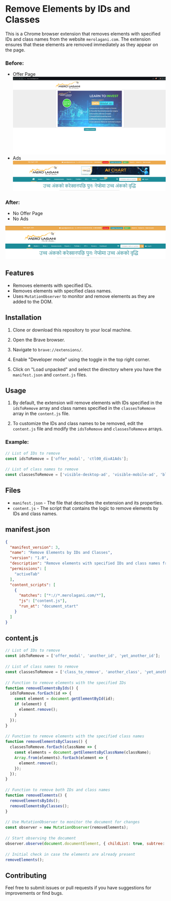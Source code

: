 # Remove Elements by IDs and Classes

This is a Chrome browser extension that removes elements with specified IDs and class names from the website `merolagani.com`. The extension ensures that these elements are removed immediately as they appear on the page.

### Before:
- Offer Page
![alt text](./img/image.png)
- Ads
![alt text](./img/image-1.png)

### After:

- No Offer Page
- No Ads

![alt text](./img/image-2.png)

## Features

- Removes elements with specified IDs.
- Removes elements with specified class names.
- Uses `MutationObserver` to monitor and remove elements as they are added to the DOM.

## Installation

1. Clone or download this repository to your local machine.

2. Open the Brave browser.

3. Navigate to `brave://extensions/`.

4. Enable "Developer mode" using the toggle in the top right corner.

5. Click on "Load unpacked" and select the directory where you have the `manifest.json` and `content.js` files.

## Usage

1. By default, the extension will remove elements with IDs specified in the `idsToRemove` array and class names specified in the `classesToRemove` array in the `content.js` file.

2. To customize the IDs and class names to be removed, edit the `content.js` file and modify the `idsToRemove` and `classesToRemove` arrays.

### Example:

```javascript
// List of IDs to remove
const idsToRemove = ['offer_modal', 'ctl00_divA1Ads'];

// List of class names to remove
const classesToRemove = ['visible-desktop-ad', 'visible-mobile-ad', 'blink label label-warning'];
```

## Files

- `manifest.json` - The file that describes the extension and its properties.
- `content.js` - The script that contains the logic to remove elements by IDs and class names.

## manifest.json

```json
{
  "manifest_version": 3,
  "name": "Remove Elements by IDs and Classes",
  "version": "1.0",
  "description": "Remove elements with specified IDs and class names from merolagani.com",
  "permissions": [
    "activeTab"
  ],
  "content_scripts": [
    {
      "matches": ["*://*.merolagani.com/*"],
      "js": ["content.js"],
      "run_at": "document_start"
    }
  ]
}
```

## content.js

```javascript
// List of IDs to remove
const idsToRemove = ['offer_modal', 'another_id', 'yet_another_id'];

// List of class names to remove
const classesToRemove = ['class_to_remove', 'another_class', 'yet_another_class'];

// Function to remove elements with the specified IDs
function removeElementsByIds() {
  idsToRemove.forEach(id => {
    const element = document.getElementById(id);
    if (element) {
      element.remove();
    }
  });
}

// Function to remove elements with the specified class names
function removeElementsByClasses() {
  classesToRemove.forEach(className => {
    const elements = document.getElementsByClassName(className);
    Array.from(elements).forEach(element => {
      element.remove();
    });
  });
}

// Function to remove both IDs and class names
function removeElements() {
  removeElementsByIds();
  removeElementsByClasses();
}

// Use MutationObserver to monitor the document for changes
const observer = new MutationObserver(removeElements);

// Start observing the document
observer.observe(document.documentElement, { childList: true, subtree: true });

// Initial check in case the elements are already present
removeElements();
```

## Contributing

Feel free to submit issues or pull requests if you have suggestions for improvements or find bugs.
